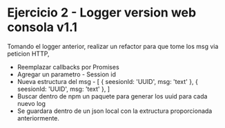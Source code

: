 # Ejercicio 2 - Logger version web consola v1.1
Tomando el logger anterior, realizar un refactor para que tome los msg via peticion HTTP,

  -  Reemplazar callbacks por Promises
  -  Agregar un parametro - Session id 
  -  Nueva estructura del msg
    - [
      {
        seesionId: 'UUID',
        msg: 'text'
      },
      {
        seesionId: 'UUID',
        msg: 'text'
      },
    ]
  - Buscar dentro de npm un paquete para generar los uuid para cada nuevo log
  - Se guardara dentro de un json local con la extructura proporcionada anteriormente.